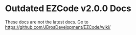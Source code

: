 # Outdated EZCode v2.0.0 Docs
These docs are not the latest docs. Go to https://github.com/JBrosDevelopment/EZCode/wiki/
